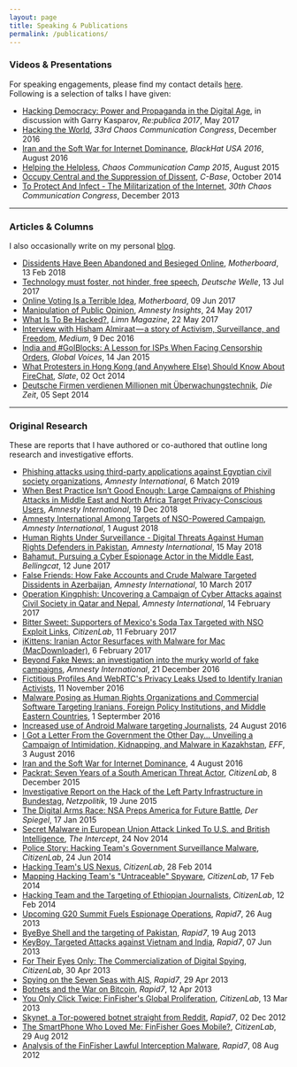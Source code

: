 ```yaml
---
layout: page
title: Speaking & Publications
permalink: /publications/
---
```


### Videos &amp; Presentations

For speaking engagements, please find my contact details [here](/contact/).  
Following is a selection of talks I have given:

* [Hacking Democracy: Power and Propaganda in the Digital Age](https://www.youtube.com/watch?v=OjejygTTZ8c), in discussion with Garry Kasparov, *Re:publica 2017*, May 2017
* [Hacking the World](https://www.youtube.com/watch?v=KF860QYZzUE), *33rd Chaos Communication Congress*, December 2016
* [Iran and the Soft War for Internet Dominance](https://www.youtube.com/watch?v=4TBSK9YgI8U), *BlackHat USA 2016*, August 2016
* [Helping the Helpless](https://www.youtube.com/watch?v=jZAaMmstN-U), *Chaos Communication Camp 2015*, August 2015
* [Occupy Central and the Suppression of Dissent](https://www.youtube.com/watch?v=odJNjQCdus8), *C-Base*, October 2014
* [To Protect And Infect - The Militarization of the Internet](https://www.youtube.com/watch?v=sW-N7qQU-tA), *30th Chaos Communication Congress*, December 2013

---

### Articles &amp; Columns

I also occasionally write on my personal [blog](/blog/).

* [Dissidents Have Been Abandoned and Besieged Online](https://motherboard.vice.com/en_us/article/bj5jvw/dissidents-abandoned-human-rights-iranian-surveillance-and-hacking), *Motherboard*, 13 Feb 2018
* [Technology must foster, not hinder, free speech](http://www.dw.com/en/technology-must-foster-not-hinder-free-speech/a-39654972), *Deutsche Welle*, 13 Jul 2017
* [Online Voting Is a Terrible Idea](https://motherboard.vice.com/en_us/article/online-voting-is-a-terrible-idea), *Motherboard*, 09 Jun 2017
* [Manipulation of Public Opinion](https://medium.com/amnesty-insights/manipulation-of-public-opinion-b84c23ba3967), *Amnesty Insights*, 24 May 2017
* [What Is To Be Hacked?](https://archive.fo/kabSL), *Limn Magazine*, 22 May 2017
* [Interview with Hisham Almiraat — a story of Activism, Surveillance, and Freedom](https://medium.com/@botherder/interview-with-hisham-almiraat-a-story-of-activism-surveillance-and-freedom-a179fb01b8e9), *Medium*, 9 Dec 2016
* [India and #GoIBlocks: A Lesson for ISPs When Facing Censorship Orders](https://archive.is/c9Cyc), *Global Voices*, 14 Jan 2015
* [What Protesters in Hong Kong (and Anywhere Else) Should Know About FireChat](https://archive.is/EPjjJ), *Slate*, 02 Oct 2014
* [Deutsche Firmen verdienen Millionen mit &Uuml;berwachungstechnik](https://archive.is/oq03O), *Die Zeit*, 05 Sept 2014

---

### Original Research

These are reports that I have authored or co-authored that outline long research and investigative efforts.

* [Phishing attacks using third-party applications against Egyptian civil society organizations](https://www.amnesty.org/en/latest/research/2019/03/phishing-attacks-using-third-party-applications-against-egyptian-civil-society-organizations/), *Amnesty International*, 6 Match 2019
* [When Best Practice Isn’t Good Enough: Large Campaigns of Phishing Attacks in Middle East and North Africa Target Privacy-Conscious Users](https://www.amnesty.org/en/latest/research/2018/12/when-best-practice-is-not-good-enough/), *Amnesty International*, 19 Dec 2018
* [Amnesty International Among Targets of NSO-Powered Campaign](https://www.amnesty.org/en/latest/research/2018/08/amnesty-international-among-targets-of-nso-powered-campaign/), *Amnesty International*, 1 August 2018
* [Human Rights Under Surveillance - Digital Threats Against Human Rights Defenders in Pakistan](https://www.amnesty.org/en/documents/asa33/8366/2018/en/), *Amnesty International*, 15 May 2018
* [Bahamut, Pursuing a Cyber Espionage Actor in the Middle East](https://www.bellingcat.com/news/mena/2017/06/12/bahamut-pursuing-cyber-espionage-actor-middle-east/), *Bellingcat*, 12 June 2017
* [False Friends: How Fake Accounts and Crude Malware Targeted Dissidents in Azerbaijan](https://www.amnesty.org/en/latest/research/2017/03/False-Friends-Spearphishing-of-Dissidents-in-Azerbaijan/), *Amnesty International*, 10 March 2017
* [Operation Kingphish: Uncovering a Campaign of Cyber Attacks against Civil Society in Qatar and Nepal](https://archive.is/iwuJV), *Amnesty International*, 14 February 2017
* [Bitter Sweet: Supporters of Mexico's Soda Tax Targeted with NSO Exploit Links](https://archive.is/Lqatl), *CitizenLab*, 11 February 2017
* [iKittens: Iranian Actor Resurfaces with Malware for Mac (MacDownloader)](https://archive.is/xyQfY), 6 February 2017
* [Beyond Fake News: an investigation into the murky world of fake campaigns](https://archive.is/JKXTF), *Amnesty International*, 21 December 2016
* [Fictitious Profiles And WebRTC's Privacy Leaks Used to Identify Iranian Activists](https://archive.is/VPG90), 11 November 2016
* [Malware Posing as Human Rights Organizations and Commercial Software Targeting Iranians, Foreign Policy Institutions, and Middle Eastern Countries](https://archive.is/BGqdD), 1 Septermber 2016
* [Increased use of Android Malware targeting Journalists](https://archive.is/wcmKE), 24 August 2016
* [I Got a Letter From the Government the Other Day... Unveiling a Campaign of Intimidation, Kidnapping, and Malware in Kazakhstan](https://www.eff.org/files/2016/08/03/i-got-a-letter-from-the-government.pdf), *EFF*, 3 August 2016
* [Iran and the Soft War for Internet Dominance](https://archive.is/jnHxY), 4 August 2016
* [Packrat: Seven Years of a South American Threat Actor](https://archive.is/7WVeq), *CitizenLab*, 8 December 2015
* [Investigative Report on the Hack of the Left Party Infrastructure in Bundestag](https://archive.is/Dus7Q), *Netzpolitik*, 19 June 2015
* [The Digital Arms Race: NSA Preps America for Future Battle](https://archive.is/JqI5j), *Der Spiegel*, 17 Jan 2015
* [Secret Malware in European Union Attack Linked To U.S. and British Intelligence](https://archive.is/ypjHY), *The Intercept*, 24 Nov 2014
* [Police Story: Hacking Team's Government Surveillance Malware](https://archive.is/1kSp8), *CitizenLab*, 24 Jun 2014
* [Hacking Team's US Nexus](https://archive.is/7TzyE), *CitizenLab*, 28 Feb 2014
* [Mapping Hacking Team's "Untraceable" Spyware](https://archive.is/bkhE5), *CitizenLab*, 17 Feb 2014
* [Hacking Team and the Targeting of Ethiopian Journalists](https://archive.is/SfEof), *CitizenLab*, 12 Feb 2014
* [Upcoming G20 Summit Fuels Espionage Operations](https://archive.is/Y0mgA), *Rapid7*, 26 Aug 2013
* [ByeBye Shell and the targeting of Pakistan](https://archive.is/I3H1P), *Rapid7*, 19 Aug 2013
* [KeyBoy, Targeted Attacks against Vietnam and India](https://archive.is/hDMFr), *Rapid7*, 07 Jun 2013
* [For Their Eyes Only: The Commercialization of Digital Spying](https://archive.is/RvIrU), *CitizenLab*, 30 Apr 2013
* [Spying on the Seven Seas with AIS](https://archive.is/bZgJZ), *Rapid7*, 29 Apr 2013
* [Botnets and the War on Bitcoin](https://archive.is/E3jfM), *Rapid7*, 12 Apr 2013
* [You Only Click Twice: FinFisher's Global Proliferation](https://archive.is/ugq8i), *CitizenLab*, 13 Mar 2013
* [Skynet, a Tor-powered botnet straight from Reddit](https://archive.is/dGUPA), *Rapid7*, 02 Dec 2012
* [The SmartPhone Who Loved Me: FinFisher Goes Mobile?](https://archive.is/MA8sN), *CitizenLab*, 29 Aug 2012
* [Analysis of the FinFisher Lawful Interception Malware](https://archive.is/o8qt7), *Rapid7*, 08 Aug 2012
